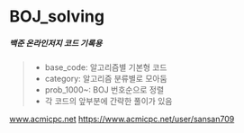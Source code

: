 ﻿# BOJ_solving
##### 백준 온라인저지 코드 기록용

> * base_code: 알고리즘별 기본형 코드
> * category: 알고리즘 분류별로 모아둠
> * prob_1000~: BOJ 번호순으로 정렬 
> * 각 코드의 앞부분에 간략한 풀이가 있음

www.acmicpc.net
https://www.acmicpc.net/user/sansan709
